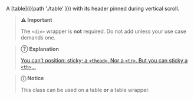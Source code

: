 A [table]({{path './table' }}) with its header pinned during vertical scroll.

> **⚠️ Important**
>
> The `<div>` wrapper is **not** required. Do not add unless your use case demands one.

> **?&#x20DD; Explanation**
>
> [You can’t position: sticky; a `<thead>`. Nor a `<tr>`. But you can sticky a `<th>`…][source]

> **ⓘ Notice**
>
> This class can be used on a table **or** a table wrapper.

[source]: https://css-tricks.com/position-sticky-and-table-headers/ "CSS Tricks: Position Sticky & Table Headers"

<script>
/* To open external links in new window */
Array.from(document.links)
  .filter(link => link.hostname != window.location.hostname)
  .forEach(link => link.target = '_blank');
</script>
